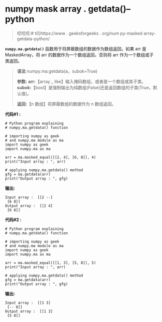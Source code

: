 # numpy mask array . getdata()–python

> 哎哎哎:# t0]https://www . geeksforgeeks . org/num py-masked array-getdata-python/

**`numpy.ma.getdata()`** 函数用于将屏蔽数组的数据作为数组返回。如果 arr 是 MaskedArray，将 arr 的数据作为一个数组返回，否则将 arr 作为一个数组或子类返回。

> **语法** numpy.ma.getdata(a，subok=True)
> 
> **参数:**
> **arr:**【array _ like】输入掩码数组，或者是一个数组或其子类。
> **subok:**【bool】是强制输出为纯数组(False)还是返回数组的子类(True，默认值)。
> 
> **返回:**【n 数组】将屏蔽数组的数据作为 n 数组返回。

**代码#1 :**

```
# Python program explaining
# numpy.ma.getdata() function

# importing numpy as geek  
# and numpy.ma module as ma 
import numpy as geek 
import numpy.ma as ma

arr = ma.masked_equal([[2, 4], [6, 8]], 4)
print("Input array : ", arr)

# applying numpy.ma.getdata() method
gfg = ma.getdata(arr)
print("Output array : ", gfg)
```

**输出:**

```
Input array :  [[2 --]
 [6 8]]
Output array :  [[2 4]
 [6 8]]

```

**代码#2 :**

```
# Python program explaining
# numpy.ma.getdata() function

# importing numpy as geek  
# and numpy.ma module as ma 
import numpy as geek 
import numpy.ma as ma

arr = ma.masked_equal([[1, 3], [5, 8]], 5)
print("Input array : ", arr)

# applying numpy.ma.getdata() method
gfg = ma.getdata(arr)
print("Output array : ", gfg)
```

**输出:**

```
Input array :  [[1 3]
 [-- 8]]
Output array :  [[1 3]
 [5 8]]

```